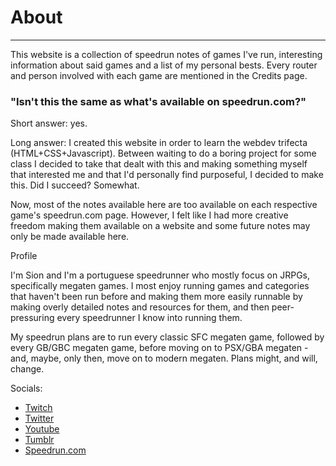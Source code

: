 # About
---

This website is a collection of speedrun notes of games I've run, interesting information about said games and a list of my personal bests. Every router and person involved with each game are mentioned in the Credits page.

### "Isn't this the same as what's available on speedrun.com?"

Short answer: yes.

Long answer: I created this website in order to learn the webdev trifecta (HTML+CSS+Javascript). Between waiting to do a boring project for some class I decided to take that dealt with this and making something myself that interested me and that I'd personally find purposeful, I decided to make this. Did I succeed? Somewhat.

Now, most of the notes available here are too available on each respective game's speedrun.com page. However, I felt like I had more creative freedom making them available on a website and some future notes may only be made available here.

Profile

I'm Sion and I'm a portuguese speedrunner who mostly focus on JRPGs, specifically megaten games. I most enjoy running games and categories that haven't been run before and making them more easily runnable by making overly detailed notes and resources for them, and then peer-pressuring every speedrunner I know into running them.

My speedrun plans are to run every classic SFC megaten game, followed by every GB/GBC megaten game, before moving on to PSX/GBA megaten - and, maybe, only then, move on to modern megaten. Plans might, and will, change.

Socials:

*   [Twitch](https://www.twitch.tv/sioneus)
*   [Twitter](https://twitter.com/sioneus)
*   [Youtube](https://youtube.com/@sioneus)
*   [Tumblr](https://sioneus.tumblr.com)
*   [Speedrun.com](https://www.speedrun.com/user/Sioneus)
